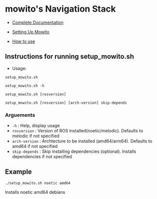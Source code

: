 # mowito's Navigation Stack

- [Complete Documentation](https://mowito-navstack.readthedocs.io/)


- [Setting Up Mowito](https://mowito-navstack.readthedocs.io/en/latest/Installation.html)


- [How to use](https://mowito-navstack.readthedocs.io/en/latest/how_to_use.html)

## Instructions for running setup_mowito.sh

- Usage:

`setup_mowito.sh`  

`setup_mowito.sh -h`

`setup_mowito.sh [rosversion]`

`setup_mowito.sh [rosversion] [arch-version] skip-depends`

### Arguements
- `-h`          : Help, display usage
- `rosversion`   : Version of ROS installed(noetic/melodic). Defaults to melodic if not specified
- `arch-version` : Archtecture to be installed (amd64/arm64). Defaults to amd64 if not specified
- `skip-depends` : Skip installing dependencies (optional). Installs dependencies if not specified

## Example
```
./setup_mowito.sh noetic amd64 
```
Installs noetic amd64 debians 
